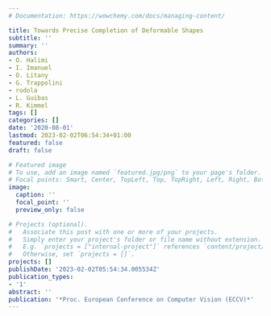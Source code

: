 ```yaml
---
# Documentation: https://wowchemy.com/docs/managing-content/

title: Towards Precise Completion of Deformable Shapes
subtitle: ''
summary: ''
authors:
- O. Halimi
- I. Imanuel
- O. Litany
- G. Trappolini
- rodola
- L. Guibas
- R. Kimmel
tags: []
categories: []
date: '2020-08-01'
lastmod: 2023-02-02T06:54:34+01:00
featured: false
draft: false

# Featured image
# To use, add an image named `featured.jpg/png` to your page's folder.
# Focal points: Smart, Center, TopLeft, Top, TopRight, Left, Right, BottomLeft, Bottom, BottomRight.
image:
  caption: ''
  focal_point: ''
  preview_only: false

# Projects (optional).
#   Associate this post with one or more of your projects.
#   Simply enter your project's folder or file name without extension.
#   E.g. `projects = ["internal-project"]` references `content/project/deep-learning/index.md`.
#   Otherwise, set `projects = []`.
projects: []
publishDate: '2023-02-02T05:54:34.005534Z'
publication_types:
- '1'
abstract: ''
publication: '*Proc. European Conference on Computer Vision (ECCV)*'
---
```

